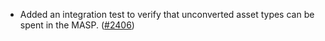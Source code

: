 - Added an integration test to verify that unconverted asset types can be spent
  in the MASP. ([\#2406](https://github.com/anoma/namada/pull/2406))